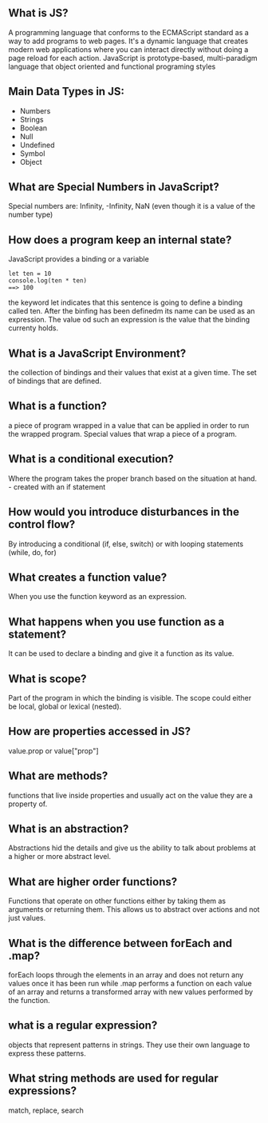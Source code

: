 ## What is JS?
A programming language that conforms to the ECMAScript standard as a way to add programs to web pages. It's a dynamic language that creates modern web applications where you can interact directly without doing a page reload for each action. JavaScript is prototype-based, multi-paradigm language that object oriented and functional programing styles

## Main Data Types in JS:
+ Numbers
+ Strings
+ Boolean 
+ Null 
+ Undefined
+ Symbol 
+ Object


## What are Special Numbers in JavaScript?
Special numbers are: Infinity, -Infinity, NaN (even though it is a value of the number type)


## How does a program keep an internal state?
JavaScript provides a binding or a variable 

```
let ten = 10
console.log(ten * ten)
==> 100
```

the keyword let indicates that this sentence is going to define a binding called ten. 
After the binfing has been definedm its name can be used as an expression. 
The value od such an expression is the value that the binding currenty holds. 

## What is a JavaScript Environment?
the collection of bindings and their values that exist at a given time. The set of bindings that are defined. 

## What is a function?
a piece of program wrapped in a value that can be applied in order to run the wrapped program. 
Special values that wrap a piece of a program. 

## What is a conditional execution?
Where the program takes the proper branch based on the situation at hand. - created with an if statement 

## How would you introduce disturbances in the control flow?
By introducing a conditional (if, else, switch) or with looping statements (while, do, for)

## What creates a function value? 
When you use the function keyword as an expression. 

## What happens when you use function as a statement?
It can be used to declare a binding and give it a function as its value. 

## What is scope?
Part of the program in which the binding is visible. The scope could either be local, global or lexical (nested).

## How are properties accessed in JS?
value.prop or value["prop"]

## What are methods?
functions that live inside properties and usually act on the value they are a property of. 

## What is an abstraction?
Abstractions hid the details and give us the ability to talk about problems at a higher or more abstract level. 

## What are higher order functions?
Functions that operate on other functions either by taking them as arguments or returning them. This allows us to abstract over actions and not just values. 

## What is the difference between forEach and .map? 
forEach loops through the elements in an array and does not return any values once it has been run while .map performs a function on each value of an array and returns a transformed array with new values performed by the function.

## what is a regular expression?
objects that represent patterns in strings. They use their own language to express these patterns.

## What string methods are used for regular expressions?
 match, replace, search


